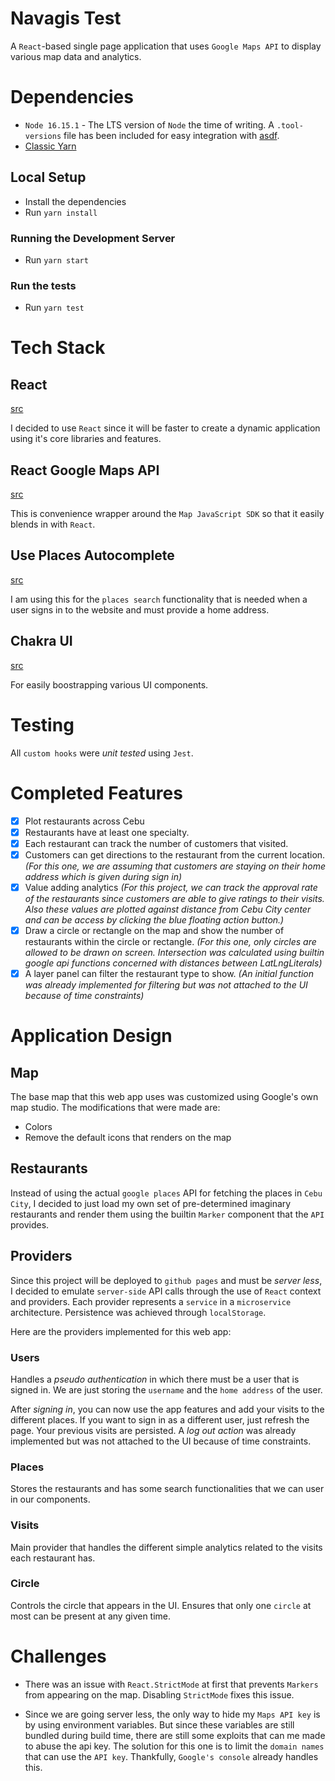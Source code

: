# Navagis Test

A `React`-based single page application that uses `Google Maps API` to display various map data and analytics.

# Dependencies

- `Node 16.15.1` - The LTS version of `Node` the time of writing. A `.tool-versions` file has been
  included for easy integration with [asdf](https://asdf-vm.com).
- [Classic Yarn](https://classic.yarnpkg.com/lang/en/docs/install/#debian-stable)

## Local Setup

- Install the dependencies
- Run `yarn install`

### Running the Development Server

- Run `yarn start`

### Run the tests

- Run `yarn test`

# Tech Stack

## React

[src](https://reactjs.org/)

I decided to use `React` since it will be faster to create a dynamic application using it's core libraries and features.

## React Google Maps API

[src](https://github.com/JustFly1984/react-google-maps-api)

This is convenience wrapper around the `Map JavaScript SDK` so that it easily blends in with `React`.

## Use Places Autocomplete

[src](https://github.com/wellyshen/use-places-autocomplete)

I am using this for the `places search` functionality that is needed when a user signs in to the website and must provide a home address.

## Chakra UI

[src](https://chakra-ui.com/)

For easily boostrapping various UI components.

# Testing

All `custom hooks` were _unit tested_ using `Jest`.

# Completed Features

- [x] Plot restaurants across Cebu
- [x] Restaurants have at least one specialty.
- [x] Each restaurant can track the number of customers that visited.
- [x] Customers can get directions to the restaurant from the current location. _(For this one, we are assuming that customers are staying on their home address which is given during sign in)_
- [x] Value adding analytics _(For this project, we can track the approval rate of the restaurants since customers are able to give ratings to their visits. Also these values are plotted against distance from Cebu City center and can be access by clicking the blue floating action button.)_
- [x] Draw a circle or rectangle on the map and show the number of restaurants within the circle or rectangle. _(For this one, only circles are allowed to be drawn on screen. Intersection was calculated using builtin google api functions concerned with distances between LatLngLiterals)_
- [x] A layer panel can filter the restaurant type to show. _(An initial function was already implemented for filtering but was not attached to the UI because of time constraints)_

# Application Design

## Map

The base map that this web app uses was customized using Google's own map studio. The modifications
that were made are:

- Colors
- Remove the default icons that renders on the map

## Restaurants

Instead of using the actual `google places` API for fetching the places in `Cebu City`, I decided to
just load my own set of pre-determined imaginary restaurants and render them using the builtin `Marker`
component that the `API` provides.

## Providers

Since this project will be deployed to `github pages` and must be _server less_, I decided to emulate `server-side` API
calls through the use of `React` context and providers. Each provider represents a `service` in a `microservice` architecture.
Persistence was achieved through `localStorage`.

Here are the providers implemented for this web app:

### Users

Handles a _pseudo authentication_ in which there must be a user that is signed in. We are just storing the `username` and
the `home address` of the user.

After _signing in_, you can now use the app features and add your visits to the different places. If you want to sign in as a
different user, just refresh the page. Your previous visits are persisted. A _log out action_ was already implemented but was not
attached to the UI because of time constraints.

### Places

Stores the restaurants and has some search functionalities that we can user in our components.

### Visits

Main provider that handles the different simple analytics related to the visits each restaurant has.

### Circle

Controls the circle that appears in the UI. Ensures that only one `circle` at most can be present at any given time.

# Challenges

- There was an issue with `React.StrictMode` at first that prevents `Markers` from appearing on the map. Disabling
  `StrictMode` fixes this issue.

- Since we are going server less, the only way to hide my `Maps API key` is by using environment variables. But since these variables are still
  bundled during build time, there are still some exploits that can me made to abuse the api key. The solution for this one is to limit the `domain names`
  that can use the `API key`. Thankfully, `Google's console` already handles this.
